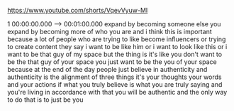 https://www.youtube.com/shorts/VqevVyuw-MI

1 00:00:00.000 --\> 00:01:00.000 expand by becoming someone else you
expand by becoming more of who you are and i think this is important
because a lot of people who are trying to like become influencers or
trying to create content they say i want to be like him or i want to
look like this or i want to be that guy of my space but the thing is
it's like you don't want to be the that guy of your space you just want
to be the you of your space because at the end of the day people just
believe in authenticity and authenticity is the alignment of three
things it's your thoughts your words and your actions if what you truly
believe is what you are truly saying and you're living in accordance
with that you will be authentic and the only way to do that is to just
be you
